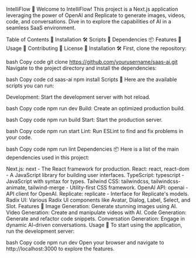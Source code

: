 IntelliFlow 🚀
Welcome to IntelliFlow! This project is a Next.js application leveraging the power of OpenAI and Replicate to generate images, videos, code, and conversations. Dive in to explore the capabilities of AI in a seamless SaaS environment.


Table of Contents 📑
Installation 🛠️
Scripts 📜
Dependencies 📦
Features 🌟
Usage 📖
Contributing 🤝
License 📄
Installation 🛠️
First, clone the repository:

bash
Copy code
git clone https://github.com/yourusername/saas-ai.git
Navigate to the project directory and install the dependencies:

bash
Copy code
cd saas-ai
npm install
Scripts 📜
Here are the available scripts you can run:

Development: Start the development server with hot reload.

bash
Copy code
npm run dev
Build: Create an optimized production build.

bash
Copy code
npm run build
Start: Start the production server.

bash
Copy code
npm run start
Lint: Run ESLint to find and fix problems in your code.

bash
Copy code
npm run lint
Dependencies 📦
Here is a list of the main dependencies used in this project:

Next.js: next - The React framework for production.
React: react, react-dom - A JavaScript library for building user interfaces.
TypeScript: typescript - JavaScript with syntax for types.
Tailwind CSS: tailwindcss, tailwindcss-animate, tailwind-merge - Utility-first CSS framework.
OpenAI API: openai - API client for OpenAI.
Replicate: replicate - Interface for Replicate's models.
Radix UI: Various Radix UI components like Avatar, Dialog, Label, Select, and Slot.
Features 🌟
Image Generation: Generate stunning images using AI.
Video Generation: Create and manipulate videos with AI.
Code Generation: Generate and refactor code snippets.
Conversation Generation: Engage in dynamic AI-driven conversations.
Usage 📖
To start using the application, run the development server:

bash
Copy code
npm run dev
Open your browser and navigate to http://localhost:3000 to explore the features.
